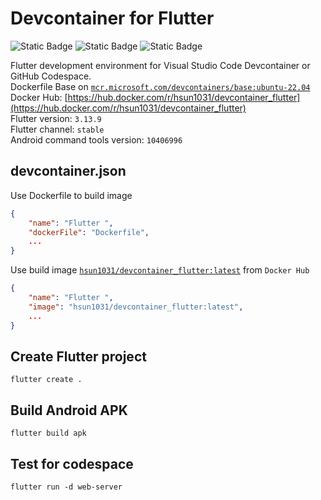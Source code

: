 # Devcontainer for Flutter

![Static Badge](https://img.shields.io/badge/Flutter?label=3.13.9&labelColor=blue&color=gray)
![Static Badge](https://img.shields.io/badge/Flutter%20channel?label=stable&labelColor=blue&color=gray)
![Static Badge](https://img.shields.io/badge/command%20tools?label=10406996&labelColor=green&color=gray) <br>

Flutter development environment for Visual Studio Code Devcontainer or GitHub Codespace. <br>
Dockerfile Base on [`mcr.microsoft.com/devcontainers/base:ubuntu-22.04`](https://hub.docker.com/_/microsoft-devcontainers-base) <br>
Docker Hub: [https://hub.docker.com/r/hsun1031/devcontainer_flutter](https://hub.docker.com/r/hsun1031/devcontainer_flutter) <br>
Flutter version: `3.13.9` <br>
Flutter channel: `stable` <br>
Android command tools version: `10406996` <br>

## devcontainer.json
Use Dockerfile to build image
```json
{
	"name": "Flutter ",
	"dockerFile": "Dockerfile",
    ...
}
```
Use build image [`hsun1031/devcontainer_flutter:latest`](https://hub.docker.com/r/hsun1031/devcontainer_flutter) from `Docker Hub`
```json
{
    "name": "Flutter ",
    "image": "hsun1031/devcontainer_flutter:latest",
    ...
}
```

## Create Flutter project
```
flutter create .
```

## Build Android APK
```
flutter build apk
```

## Test for codespace
```
flutter run -d web-server
```